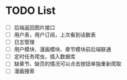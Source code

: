 # TODO List
- [ ] 后端返回图片接口
- [ ] 用户表，用户订阅，上次看到话数表
- [ ] 日志管理
- [ ] 用户模块、漫画模块、章节模块前后端联通
- [ ] 定时任务爬虫，插入数据库
- [ ] 缺章节、缺页的情况可以点击按钮单独重新爬取
- [ ] 漫画搜索
